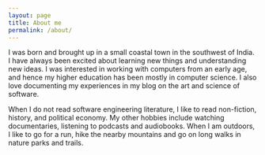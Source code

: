 ```yaml
---
layout: page
title: About me
permalink: /about/
---
```


I was born and brought up in a small coastal town in the southwest of India. I have always been excited about learning new things and understanding new ideas. I was interested in working with computers from an early age, and hence my higher education has been mostly in computer science. I also love documenting my experiences in my blog on the art and science of software.

When I do not read software engineering literature, I like to read non-fiction, history, and political economy. My other hobbies include watching documentaries, listening to podcasts and audiobooks. When I am outdoors, I like to go for a run, hike the nearby mountains and go on long walks in nature parks and trails.